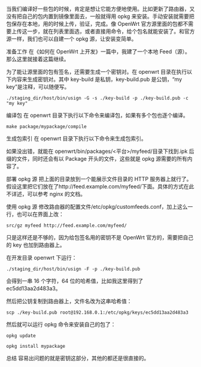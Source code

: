 当我们编译好一些包的时候，肯定是想让它能方便地使用。比如更新了路由器，又没有把自己的包内置到镜像里面去，一般就得用 opkg 来安装。手动安装就需要把包保存在本地，用的时候上传，验证，完成。像 OpenWrt 官方源里面的包都不需要上传这一步，就在列表里面选，或者直接用命令，给个包名就能安装了。和官方源一样，我们也可以自建一个 opkg 源，让安装变简单。

准备工作
在《如何在 OpenWrt 上开发》一篇中，我建了一个本地 Feed（源）。那么这里就接着这篇继续。

为了能让源里面的包有签名，还需要生成一个密钥对。在 openwrt 目录在执行以下内容来生成密钥对。其中 key-build 是私钥，key-build.pub 是公钥，“my key”是注释，可以随便写。

```
./staging_dir/host/bin/usign -G -s ./key-build -p ./key-build.pub -c "my key"
```

编译包
在 openwrt 目录下执行以下命令来编译包，如果有多个包也逐个编译。

```
make package/mypackage/compile
```

生成包索引
在 openwrt 目录下执行以下命令来生成包索引。

如果没出错，就能在 openwrt/bin/packages/<平台>/myfeed/目录下找到.ipk 后缀的文件，同时还会有以 Package 开头的文件，这些就是 opkg 源需要的所有内容了。

部署 opkg 源
把上面的目录放到一个能展示文件目录的 HTTP 服务器上就行了。假设这里把它们放在了http://feed.example.com/myfeed/下面。具体的方式在此不详述，可以参考 nginx 的文档。

使用 opkg 源
修改路由器的配置文件/etc/opkg/customfeeds.conf，加上这么一行，也可以在界面上改：

```
src/gz myfeed http://feed.example.com/myfeed/
```

只是这样还是不够的，因为给包签名用的密钥不是 OpenWrt 官方的，需要把自己的 key 也加到路由器上。

在开发目录 openwrt 下运行：

```
./staging_dir/host/bin/usign -F -p ./key-build.pub
```

会得到一串 16 个字符，64 位的哈希值，比如我这里得到了 ec5dd13aa2d483a3。

然后把公钥复制到路由器上，文件名改为这串哈希值：

```
scp ./key-build.pub root@192.168.0.1:/etc/opkg/keys/ec5dd13aa2d483a3
```

然后就可以运行 opkg 命令来安装自己的包了：

```
opkg update

opkg install mypackage
```

总结
容易出问题的就是密钥这部分，其他的都还是很直接的。
